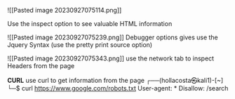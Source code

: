 ![[Pasted image 20230927075114.png]]

Use the inspect option to see valuable HTML information

![[Pasted image 20230927075239.png]]
Debugger options gives use the Jquery Syntax (use the pretty print source option)

![[Pasted image 20230927075343.png]]
use the network tab to inspect Headers from the page

**CURL**
use curl to get information from the page 
┌──(hollacosta㉿kali1)-[~]
└─$ curl https://www.google.com/robots.txt
User-agent: *
Disallow: /search
